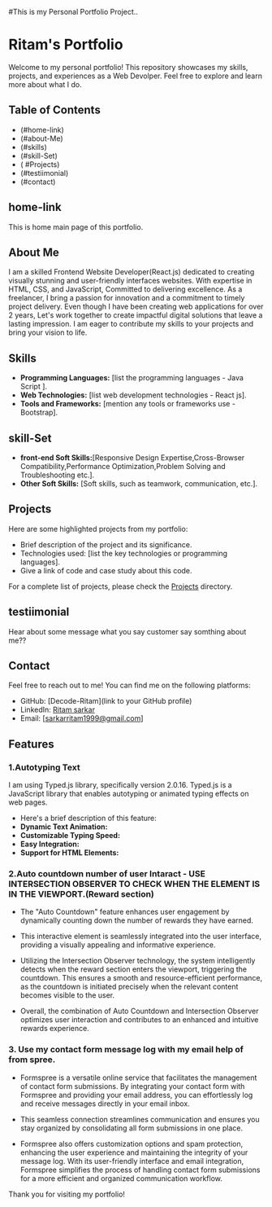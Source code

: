 #This is my Personal Portfolio Project..
# Ritam's Portfolio

Welcome to my personal portfolio! This repository showcases my skills, projects, and experiences as a Web Devolper. Feel free to explore and learn more about what I do.


## Table of Contents
- (#home-link)
- (#about-Me)
- (#skills)
- (#skill-Set)
- ( #Projects)
- (#testiimonial)
- (#contact)
 
## home-link
This is home main page of this portfolio.

## About Me
I am a skilled Frontend Website Developer(React.js) dedicated to creating visually stunning and user-friendly interfaces websites. With expertise in HTML, CSS, and JavaScript, Committed to delivering excellence. As a freelancer, I bring a passion for innovation and a commitment to timely project delivery. Even though I have been creating web applications for over 2 years, Let's work together to create impactful digital solutions that leave a lasting impression. I am eager to contribute my skills to your projects and bring your vision to life.

## Skills
- **Programming Languages:** [list the programming languages - Java Script ].
- **Web Technologies:** [list web development technologies - React js].
- **Tools and Frameworks:** [mention any tools or frameworks use - Bootstrap].

## skill-Set
- **front-end Soft Skills:**[Responsive Design Expertise,Cross-Browser Compatibility,Performance Optimization,Problem Solving and Troubleshooting etc.].
- **Other Soft Skills:** [Soft skills, such as teamwork, communication, etc.].

## Projects
Here are some highlighted projects from my portfolio:
 
   - Brief description of the project and its significance.
   - Technologies used: [list the key technologies or programming languages].
   - Give a link of code and case study about this code.

 
For a complete list of projects, please check the [Projects](./Projects) directory.

## testiimonial
Hear about some message what you say customer say somthing about me??

## Contact
Feel free to reach out to me! You can find me on the following platforms:

- GitHub: [Decode-Ritam](link to your GitHub profile)
- LinkedIn: [Ritam sarkar](https://www.linkedin.com/in/ritam-sarkar-08352124a/)
- Email: [sarkarritam1999@gmail.com]

 
 ## Features

### 1.Autotyping Text
I am using Typed.js library, specifically version 2.0.16. Typed.js is a JavaScript library that enables autotyping or animated typing effects on web pages. 
    <script src="https://unpkg.com/typed.js@2.0.16/dist/typed.umd.js"></script>

-  Here's a brief description of this feature:
- **Dynamic Text Animation:**
- **Customizable Typing Speed:**
- **Easy Integration:**
- **Support for HTML Elements:**
 
### 2.Auto countdown number of user Intaract - USE INTERSECTION OBSERVER TO CHECK WHEN THE ELEMENT IS IN THE VIEWPORT.(Reward section)


- The "Auto Countdown" feature enhances user engagement by dynamically counting down the number of rewards they have earned.

- This interactive element is seamlessly integrated into the user interface, providing a visually appealing and informative experience.

- Utilizing the Intersection Observer technology, the system intelligently detects when the reward section enters the viewport, triggering the countdown. This ensures a smooth and resource-efficient performance, as the countdown is initiated precisely when the relevant content becomes visible to the user.

- Overall, the combination of Auto Countdown and Intersection Observer optimizes user interaction and contributes to an enhanced and intuitive rewards experience.

### 3. Use my contact form message log with my email help of from spree.
- Formspree is a versatile online service that facilitates the management of contact form submissions. By integrating your contact form with Formspree and providing your email address, you can effortlessly log and receive messages directly in your email inbox.

- This seamless connection streamlines communication and ensures you stay organized by consolidating all form submissions in one place. 

- Formspree also offers customization options and spam protection, enhancing the user experience and maintaining the integrity of your message log. With its user-friendly interface and email integration, Formspree simplifies the process of handling contact form submissions for a more efficient and organized communication workflow.

 
 
Thank you for visiting my portfolio!  
